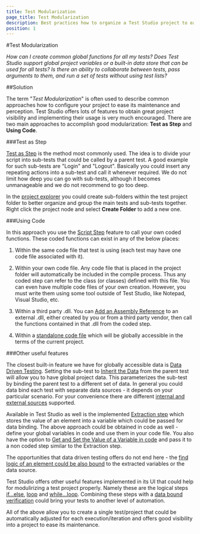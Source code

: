 ```yaml
---
title: Test Modularization
page_title: Test Modularization
description: Best practices how to organize a Test Studio project to ease its maintenance in the future. Reusing tests across the project, using coded steps and custom code, data driven testing, data binding verification and input steps, dynamic data binding using extracted values in runtime. logical steps - if else, loop.
position: 1
---
```

#Test Modularization

*How can I create common global functions for all my tests? Does Test Studio support global project variables or a built-in data store that can be used for all tests? Is there an ability to collaborate between tests, pass arguments to them, and run a set of tests without using test lists?*

##Solution

The term "*Test Modularization*" is often used to describe common approaches how to configure your project to ease its maintenance and perception. Test Studio offers lots of features to obtain great project visibility and implementing their usage is  very much encouraged. There are two main approaches to accomplish good modularization: **Test as Step** and **Using Code**.

###Test as Step

<a href="/features/custom-steps/test-as-step" target="_blank">Test as Step</a> is the method most commonly used.  The idea is to divide your script into sub-tests that could be called by a parent test. A good example for such sub-tests are "Login" and "Logout". Basically you could insert any repeating actions into a sub-test and call it whenever required. We do not limit how deep you can go with sub-tests, although it becomes unmanageable and we do not recommend to go too deep. 
 
In the <a href="/features/project-explorer/overview" target="_blank">project explorer</a> you could create sub-folders within the test project folder to better organize and group the main tests and sub-tests together. Right click the project node and select **Create Folder** to add a new one. 

###Using Code

In this approach you use the <a href="/features/custom-steps/script-step" target="_blank">Script Step</a> feature to call your own coded functions. These coded functions can exist in any of the below places:

1. Within the same code file that test is using (each test may have one code file associated with it).

2. Within your own code file. Any code file that is placed in the project folder will automatically be included in the compile process. Thus any coded step can refer to the class (or classes) defined with this file. You can even have multiple code files of your own creation. However, you must write them using some tool outside of Test Studio, like Notepad, Visual Studio, etc.

3. Within a third party .dll. You can <a href="/advanced-topics/coded-steps/add-assembly-reference" target="_blank">Add an Assembly Reference</a> to an external .dll, either created by you or from a third party vendor, then call the functions contained in that .dll from the coded step.

4. Within a <a href="/features/coded-steps/standalone-code-file" target="_blank">standalone code file</a> which will be globally accessible in the terms of the current project. 

###Other useful features

The closest built-in feature we have for globally accessible data is <a href="/features/data-driven-testing/Overview" target="_blank">Data Driven Testing</a>. Setting the sub-test to <a href="/features/data-driven-testing/multi-level-tests" target="_blank">Inherit the Data</a> from the parent test will allow you to have global project data. This parameterizes the sub-test by binding the parent test to a different set of data. In general you could data bind each test with separate data sources - it depends on your particular scenario. For your convenience there are different <a href="/features/data-driven-testing/add-data-source" target="_blank">internal and external sources</a> supported. 
 
Available in Test Studio as well is the implemented <a href="/features/recorder/verifications/extraction" target="_blank">Extraction step</a> which stores the value of an element into a variable which could be passed for data binding. The above approach could be obtained in code as well - define your global variables in code and use them in your code file. You also have the option to <a href="/advanced-topics/coded-samples/general/extracted-variables-in-code" target="_blank">Get and Set the Value of a Variable in code</a> and pass it to a non coded step similar to the Extraction step. 

The opportunities that data driven testing offers do not end here - the <a href="/features/logical-steps/loop" target="_blank">find logic of an element could be also bound</a> to the extracted variables or the data source. 

Test Studio offers other useful features implemented in its UI that could help for modulirizing a test project properly. Namely these are the logical steps <a href="/features/logical-steps/if-else" target="_blank">if...else</a>, <a href="/features/logical-steps/loop" target="_blank">loop</a> and <a href="/features/logical-steps/while-loop" target="_blank">while...loop</a>. Combining these steps with a <a href="/features/data-driven-testing/attach-columns-verifications" target="_blank">data bound verification</a> could bring your tests to another level of automation. 

All of the above allow you to create a single test/project that could be automatically adjusted for each execution/iteration and offers good visibility into a project to ease its maintenance.
